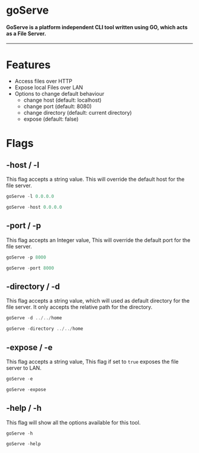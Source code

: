 # goServe
#### GoServe is a platform independent CLI tool written using GO, which acts as a File Server.
--- 
# Features
- Access files over HTTP
- Expose local Files over LAN
- Options to change default behaviour
  - change host (default: localhost)
  - change port (default: 8080)
  - change directory (default: current directory)
  - expose (default: false)
# Flags
## -host / -l
This flag accepts a string value. This will override the default host for the file server.
```js
goServe -l 0.0.0.0
```
```js
goServe -host 0.0.0.0
```
## -port / -p
This flag accepts an Integer value, This will override the default port for the file server.
```js
goServe -p 8000
```
```js
goServe -port 8000
```
## -directory / -d
This flag accepts a string value, which will used as default directory for the file server. It only accepts the relative path for the directory.
```js
goServe -d ../../home
```
```js
goServe -directory ../../home
```
## -expose / -e
This flag accepts a string value, This flag if set to `true` exposes the file server to LAN.
```js
goServe -e
```
```js
goServe -expose
```
## -help / -h
This flag will show all the options available for this tool.
```js
goServe -h
```
```js
goServe -help
```
